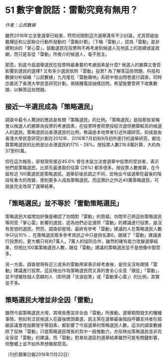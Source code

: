 # 51 數字會說話：雷動究竟有無用？

_作者：公民數據_

雖然2016年立法會選舉已結束，然而坊間對這次選舉還有不少討論，尤其質疑由戴耀廷和公民聯合行動所發動的「雷動計劃」（下稱「雷動」），認為「雷動」是非建制派的「掌心雷」，鼓勵選民在投票時不再考慮到候選人在地區上的政績或是政網，而只是盲從「雷動」所推介的候選人，毫不民主。

那麼，到底今屆選舉選民在投票時最重要的考慮因素是什麼? 候選人的勝算又會否影響到選民的選擇? 又有多少選民依照「雷動」投票? 為了解答這些問題，科技和數據分析組織「公民數據」九月尾在「雷動聲吶」系統中發出問卷進行調查，同時亦委託了香港大學民意研究計劃，用隨機電話抽樣訪問，希望能雙管齊下收集數據，以解答這些問題。

## 接近一半選民成為「策略選民」

調查中最令人驚訝的應該是有關「策略選民」的比例。「策略選民」是指那些宣稱會以候選人的勝算為投票的考慮因素，在投票時會把票投給次選但勝算較高的候選人的選民。策略選民佔香港選民的比例，無論是本地學者引述外國研究，抑或是由香港大學民意研究計劃在2012年、2016年7月初和9月初所進行的選舉研究，都估算策略選民的比例是佔全港選民約17% - 28%。按投票人數216.8萬計算，大約為37至60萬。

但在這次報告，卻發現有接近45.6% 曾在本屆立法會選舉中投票的受訪者，表示他們是策略選民，比原先最進取的估算 (28%) 都多很多。按投票人數推算，在今屆有近 100萬選民是策略選民。選舉前後民調之不同，反映出今屆選舉在最後的階段有重大的改變，使到更多人成為策略選民。而這預計之外近40萬策略選民，可說是完全改寫了選舉結果。

## 「策略選民」並不等於「雷動策略選民」

策略選民大幅增加好像是確認了坊間對「雷動」的質疑。坊間早己將這些策略選民等同受「掌心雷」影響的選民，認為他們必定遵照「雷動」的建議進行投票，是沒有思想的選民。然而，調查卻發現，最終有參考「雷動」建議的人在策略選民人數中只佔10% ，在策略選民眾多參考資訊之中只是排名第6。跟隨了「雷動」建議進行投票的，更大概只有約7萬人。7萬人的協同合作，雖然的確有能力改變選舉結果，但相比100萬策略選民人數，跟從「雷動」建議的策略選民並不是想像中那麼多。

另一方面，調查發現有近三成多的雷動用家表示經考慮後，是完全沒有跟隨「雷動」建議進行投票。這反映出作為策略選民而又真的會全心全意「跟從」「雷動」，並不惜犧牲個人意願的人（即所謂「含淚投票」或「雷動掌心雷」）的比例，其實並不多。

## 策略選民大增並非全因「雷動」

雖然今屆策略選民大增，其增長應並非全由「雷動」所推動。選舉期間發生的種種事情，例如有泛民候選人在最後關頭棄選，民主黨在選舉最後階段呼籲支持者在超級區議會改投鄺俊宇等因素，都影響了今屆選舉的策略選民人數。這次的調查數據除了反映「雷動」只是策略選民增長的其中一股推動力，亦反映出策略選民並非完全盲從「雷動」的建議，而「雷動」對某些選區的選舉結果雖然可能有關鍵影響，但整體上並不如外界想像那麼高。

（刊於蘋果日報2016年11月22日）

